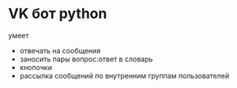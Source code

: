 # VK бот python

умеет
<ul>
  <li>отвечать на сообщения</li>
  <li>заносить пары вопрос:ответ в словарь</li>
  <li>кнопочки</li>
  <li>рассылка сообщений по внутренним группам пользователей</li>
  </ul>
